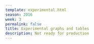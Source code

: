 ```yaml
---
template: experimental.html
season: 2016
week: 3
permalink: false
title: Experimental graphs and tables
description: Not ready for production
---
```


